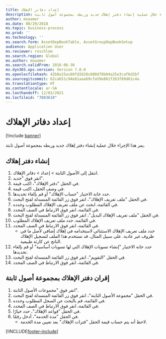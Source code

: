 ```yaml
---
title: إعداد دفاتر الإهلاك
description: يمر هذا الإجراء خلال عملية إنشاء دفتر إهلاك جديد وربطه بمجموعة أصول ثابتة.
author: moaamer
ms.date: 08/29/2018
ms.topic: business-process
ms.prod: ''
ms.technology: ''
ms.search.form: AssetDepBookTable, AssetGroupDepBookSetup
audience: Application User
ms.reviewer: roschlom
ms.search.region: Global
ms.author: moaamer
ms.search.validFrom: 2016-06-30
ms.dyn365.ops.version: Version 7.0.0
ms.openlocfilehash: 42b8a15ac60fd2620c600d78b84a25e3caf6d2bf
ms.sourcegitcommit: 62ca651c94e61aaa69cfa59e861f263f89d01c4a
ms.translationtype: HT
ms.contentlocale: ar-SA
ms.lasthandoff: 12/03/2021
ms.locfileid: "7883610"
---
```

# <a name="set-up-depreciation-books"></a>إعداد دفاتر الإهلاك 

[!include [banner](../../includes/banner.md)]

يمر هذا الإجراء خلال عملية إنشاء دفتر إهلاك جديد وربطه بمجموعة أصول ثابتة. 

## <a name="create-a-depreciation-book"></a>إنشاء دفتر إهلاك
1. انتقل إلى الأصول الثابتة > إعداد > دفاتر الإهلاك.
2. انقر فوق "جديد".
3. في الحقل "دفتر الإهلاك"، اكتب قيمة.
4. في وصف الحقل، اكتب قيمة.
5. حدد خانة الاختيار "حساب الإهلاك‬" أو قم بإلغاء تحديدها.
6. في الحقل "ملف تعريف الإهلاك"، انقر فوق زر القائمة المنسدلة لفتح البحث.
7. في القائمة، ابحث عن ملف تعريف الإهلاك المطلوب وحدده.
8. في القائمة، انقر فوق الارتباط في الصف المحدد.
9. في الحقل "ملف تعريف الإهلاك البديل"، انقر فوق زر القائمة المنسدلة لفتح البحث.
10. في القائمة، حدد ملف تعريف الإهلاك المطلوب.
11. في القائمة، انقر فوق الارتباط في الصف المحدد.
    * حدد ملف تعريف الإهلاك الاستثنائي‬ لاستخدامه في إهلاك إضافي لأصل ما في ظروف غير عادية. على سبيل المثال، قد تستخدم هذا الملف لتسجيل الإهلاك الناتج عن كارثة طبيعية.  
12. حدد خانة الاختيار "إنشاء تسويات الإهلاك التي لها تسويات أساسية‬" أو قم بإلغاء تحديدها.
13. في الحقل "التقويم"، انقر فوق زر القائمة المنسدلة لفتح البحث.
14. في القائمة، انقر فوق الارتباط في الصف المحدد.

## <a name="associate-the-depreciation-book-with-a-fixed-asset-group"></a>إقران دفتر الإهلاك بمجموعة أصول ثابتة
1. انقر فوق "مجموعات الأصول الثابتة".
2. في الحقل "مجموعة الأصول الثابتة‬"، انقر فوق زر القائمة المنسدلة لفتح البحث.
3. في القائمة، قم بالبحث عن السجل المطلوب وحدده.
4. في القائمة، انقر فوق الارتباط في الصف المحدد.
5. في الحقل "قواعد الإهلاك‬‬"، حدد خيارًا.
6. في الحقل "مدة الخدمة‬"، أدخل رقمًا.
    * لاحظ أنه يتم حساب قيمة الحقل "فترات الإهلاك" بعد تعيين مدة الخدمة.  



[!INCLUDE[footer-include](../../../includes/footer-banner.md)]
